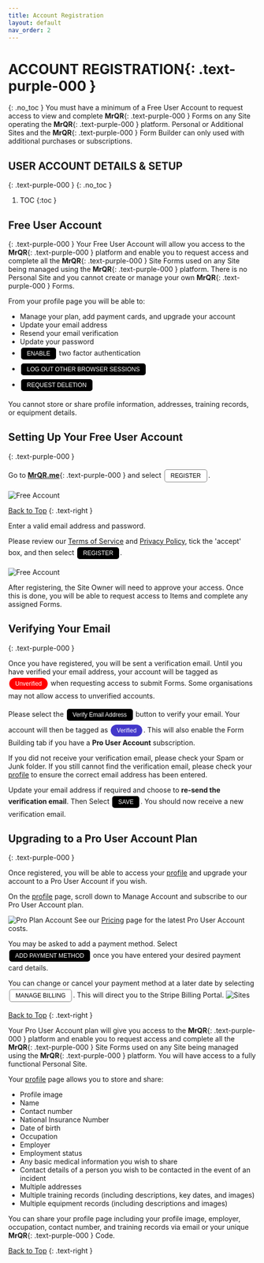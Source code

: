 ```yaml
---
title: Account Registration
layout: default
nav_order: 2
---
```

<html>
<head>
<style>
.button {
  padding: 5px 12px;
  text-align: center;
  text-decoration: none;
  display: inline-block;
  font-size: 12px;
  margin: 4px 2px;
  cursor: pointer; }
.button1 {background-color: #000000;} /* Black */
.button2 {background-color: white;}
.button3 {background-color: red;}
.button4 {background-color: #4338CA;} /* MrQR Purple */
.button5 {background-color: white;}
.button1 {color: white;}
.button2 {color: black;}
.button3 {color: white;}
.button4 {color: white;}
.button5 {color: black;}
.button1 {border: none;}
.button2 {border: 1px solid grey}
.button3 {border: none;}
.button4 {border: none;}
.button5 {border: 1px;}  /* MrQR Purple */
.button5 {border-color: #4338CA;}  /* MrQR Purple */ 
.button1 {border-radius: 5px;}
.button2 {border-radius: 5px;}
.button3 {border-radius: 12px;}
.button4 {border-radius: 12px;}
.button5 {border-radius: 12px;}
  
</style>
</head>
</html>

# **ACCOUNT REGISTRATION**{: .text-purple-000 }
{: .no_toc }
You must have a minimum of a Free User Account to request access to view and complete **MrQR**{: .text-purple-000 } Forms on any Site operating the **MrQR**{: .text-purple-000 } platform. Personal or Additional Sites and the **MrQR**{: .text-purple-000 } Form Builder can only used with additional purchases or subscriptions.

## USER ACCOUNT DETAILS & SETUP
{: .text-purple-000 }
{: .no_toc }

1. TOC
{:toc }

## Free User Account
{: .text-purple-000 }
Your Free User Account will allow you access to the **MrQR**{: .text-purple-000 } platform and enable you to request access and complete all the **MrQR**{: .text-purple-000 } Site Forms used on any Site being managed using the **MrQR**{: .text-purple-000 } platform. There is no Personal Site and you cannot create or manage your own **MrQR**{: .text-purple-000 } Forms.

From your profile page you will be able to:
* Manage your plan, add payment cards, and upgrade your account
* Update your email address
* Resend your email verification
* Update your password
* <button class="button button1">ENABLE</button> two factor authentication
* <button class="button button1">LOG OUT OTHER BROWSER SESSIONS</button>
* <button class="button button1">REQUEST DELETION</button>

You cannot store or share profile information, addresses, training records, or equipment details.

## Setting Up Your Free User Account
{: .text-purple-000 }

Go to **[MrQR.me](https://mrqr.me/)**{: .text-purple-000 } and select <button class="button button2">REGISTER</button>.

![Free Account](/assets/images/MrQR_login_page.png "RESGISTER")

[Back to Top](https://docs.mrqr.me/registration/)
{: .text-right }

Enter a valid email address and password.

Please review our [Terms of Service](https://mrqr.me/terms-of-service) and [Privacy Policy](https://mrqr.me/privacy-policy), tick the 'accept' box, and then select <button class="button button1">REGISTER</button>.

![Free Account](/assets/images/MrQR_Register.png "RESGISTER")

After registering, the Site Owner will need to approve your access. Once this is done, you will be able to request access to Items and complete any assigned Forms.

## Verifying Your Email
{: .text-purple-000 }

Once you have registered, you will be sent a verification email. Until you have verified your email address, your account will be tagged as <button class="button button3">Unverified</button> when requesting access to submit Forms. Some organisations may not allow access to unverified accounts.

Please select the <button class="button button1">Verify Email Address</button> button to verify your email.
Your account will then be tagged as <button class="button button4">Verified</button>. This will also enable the Form Building tab if you have a **Pro User Account** subscription.

If you did not receive your verification email, please check your Spam or Junk folder. If you still cannot find the verification email, please check your [profile](https://docs.mrqr.me/profile/) to ensure the correct email address has been entered.

Update your email address if required and choose to **re-send the verification email**. Then Select <button class="button button1">SAVE</button>. You should now receive a new verification email.


## Upgrading to a Pro User Account Plan
{: .text-purple-000 }

Once registered, you will be able to access your [profile](https://docs.mrqr.me/profile/) and upgrade your account to a Pro User Account if you wish.

On the [profile](https://docs.mrqr.me/profile/) page, scroll down to Manage Account and subscribe to our Pro User Account plan.

![Pro Plan Account](/assets/images/MrQR_Pro_Plan.png "RESGISTER")
See our [Pricing](https://docs.mrqr.me/Pricing/) page for the latest Pro User Account costs.

You may be asked to add a payment method. Select <button class="button button1">ADD PAYMENT METHOD </button> once you have entered your desired payment card details.

You can change or cancel your payment method at a later date by selecting <button class="button button2">MANAGE BILLING</button>. This will direct you to the Stripe Billing Portal.
![Sites](/assets/images/MrQR_Payment_Details.png "Payment Details")

[Back to Top](https://docs.mrqr.me/registration/)
{: .text-right }

Your Pro User Account plan will give you access to the **MrQR**{: .text-purple-000 } platform and enable you to request access and complete all the **MrQR**{: .text-purple-000 } Site Forms used on any Site being managed using the **MrQR**{: .text-purple-000 } platform. You will have access to a fully functional Personal Site.

Your [profile](https://docs.mrqr.me/profile/) page allows you to store and share:
* Profile image
* Name
* Contact number
* National Insurance Number
* Date of birth
* Occupation
* Employer
* Employment status
* Any basic medical information you wish to share
* Contact details of a person you wish to be contacted in the event of an incident
* Multiple addresses
* Multiple training records (including descriptions, key dates, and images)
* Multiple equipment records (including descriptions and images)
  
You can share your profile page including your profile image, employer, occupation, contact number, and training records via email or your unique **MrQR**{: .text-purple-000 } Code.

[Back to Top](https://docs.mrqr.me/registration/)
{: .text-right }
